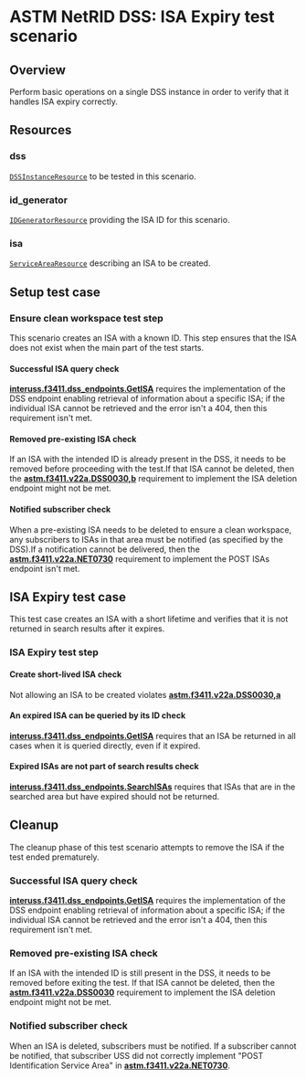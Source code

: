 # ASTM NetRID DSS: ISA Expiry test scenario

## Overview

Perform basic operations on a single DSS instance in order to verify that it handles ISA expiry correctly.

## Resources

### dss

[`DSSInstanceResource`](../../../../../resources/astm/f3411/dss.py) to be tested in this scenario.

### id_generator

[`IDGeneratorResource`](../../../../../resources/interuss/id_generator.py) providing the ISA ID for this scenario.

### isa

[`ServiceAreaResource`](../../../../../resources/netrid/service_area.py) describing an ISA to be created.

## Setup test case

### Ensure clean workspace test step

This scenario creates an ISA with a known ID. This step ensures that the ISA does not exist when the main part of the test starts.

#### Successful ISA query check

**[interuss.f3411.dss_endpoints.GetISA](../../../../../requirements/interuss/f3411/dss_endpoints.md)** requires the implementation of the DSS endpoint enabling retrieval of information about a specific ISA; if the individual ISA cannot be retrieved and the error isn't a 404, then this requirement isn't met.

#### Removed pre-existing ISA check

If an ISA with the intended ID is already present in the DSS, it needs to be removed before proceeding with the test.If that ISA cannot be deleted, then the **[astm.f3411.v22a.DSS0030,b](../../../../../requirements/astm/f3411/v22a.md)** requirement to implement the ISA deletion endpoint might not be met.

#### Notified subscriber check

When a pre-existing ISA needs to be deleted to ensure a clean workspace, any subscribers to ISAs in that area must be notified (as specified by the DSS).If a notification cannot be delivered, then the **[astm.f3411.v22a.NET0730](../../../../../requirements/astm/f3411/v22a.md)** requirement to implement the POST ISAs endpoint isn't met.

## ISA Expiry test case

This test case creates an ISA with a short lifetime and verifies that it is not returned in search results after it expires.

### ISA Expiry test step

#### Create short-lived ISA check

Not allowing an ISA to be created violates **[astm.f3411.v22a.DSS0030,a](../../../../../requirements/astm/f3411/v22a.md)**

#### An expired ISA can be queried by its ID check

**[interuss.f3411.dss_endpoints.GetISA](../../../../../requirements/interuss/f3411/dss_endpoints.md)** requires that
an ISA be returned in all cases when it is queried directly, even if it expired.

#### Expired ISAs are not part of search results check

**[interuss.f3411.dss_endpoints.SearchISAs](../../../../../requirements/interuss/f3411/dss_endpoints.md)** requires
that ISAs that are in the searched area but have expired should not be returned.

## Cleanup

The cleanup phase of this test scenario attempts to remove the ISA if the test ended prematurely.

### Successful ISA query check

**[interuss.f3411.dss_endpoints.GetISA](../../../../../requirements/interuss/f3411/dss_endpoints.md)** requires the implementation of the DSS endpoint enabling retrieval of information about a specific ISA; if the individual ISA cannot be retrieved and the error isn't a 404, then this requirement isn't met.

### Removed pre-existing ISA check

If an ISA with the intended ID is still present in the DSS, it needs to be removed before exiting the test. If that ISA cannot be deleted, then the **[astm.f3411.v22a.DSS0030](../../../../../requirements/astm/f3411/v22a.md)** requirement to implement the ISA deletion endpoint might not be met.

### Notified subscriber check

When an ISA is deleted, subscribers must be notified. If a subscriber cannot be notified, that subscriber USS did not correctly implement "POST Identification Service Area" in **[astm.f3411.v22a.NET0730](../../../../../requirements/astm/f3411/v22a.md)**.

